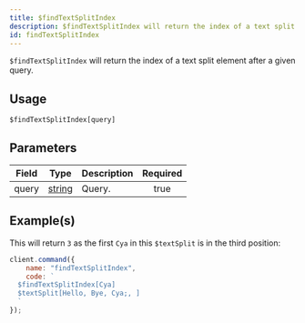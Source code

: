 ```yaml
---
title: $findTextSplitIndex
description: $findTextSplitIndex will return the index of a text split element after a given query.
id: findTextSplitIndex
---
```


`$findTextSplitIndex` will return the index of a text split element after a given query.

## Usage

```aoi
$findTextSplitIndex[query]
```

## Parameters

| Field | Type                                                                                              | Description | Required |
| ----- | ------------------------------------------------------------------------------------------------- | ----------- | :------: |
| query | [string](https://developer.mozilla.org/en-US/docs/Web/JavaScript/Reference/Global_Objects/String) | Query.      |   true   |

## Example(s)

This will return `3` as the first `Cya` in this `$textSplit` is in the third position:

```javascript
client.command({
    name: "findTextSplitIndex",
    code: `
  $findTextSplitIndex[Cya]
  $textSplit[Hello, Bye, Cya;, ]
  `
});
```
